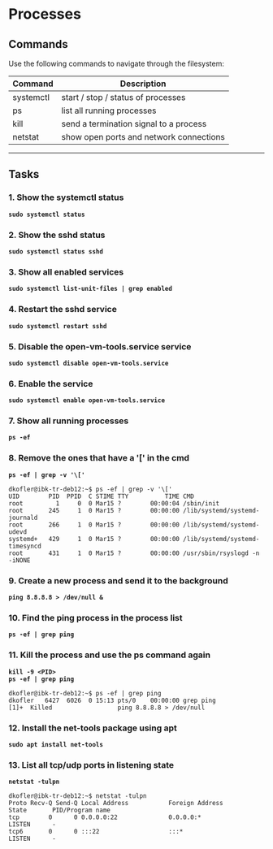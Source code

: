 # Processes
## Commands
Use the following commands to navigate through the filesystem:

| Command | Description |
| ---| --- |
| systemctl| start / stop / status of processes |
| ps | list all running processes |
| kill | send a termination signal to a process |
| netstat | show open ports and network connections |
---

## Tasks
### 1. Show the systemctl status
**`sudo systemctl status`**  

### 2. Show the sshd status
**`sudo systemctl status sshd`**  

### 3. Show all enabled services
**`sudo systemctl list-unit-files | grep enabled`**  

### 4. Restart the sshd service
**`sudo systemctl restart sshd`**  

### 5. Disable the open-vm-tools.service service
**`sudo systemctl disable open-vm-tools.service`**

### 6. Enable the service
**`sudo systemctl enable open-vm-tools.service`**

### 7. Show all running processes
**`ps -ef`**

### 8. Remove the ones that have a '[' in the cmd
**`ps -ef | grep -v '\['`**
```
dkofler@ibk-tr-deb12:~$ ps -ef | grep -v '\['
UID        PID  PPID  C STIME TTY          TIME CMD
root         1     0  0 Mar15 ?        00:00:04 /sbin/init
root       245     1  0 Mar15 ?        00:00:00 /lib/systemd/systemd-journald
root       266     1  0 Mar15 ?        00:00:00 /lib/systemd/systemd-udevd
systemd+   429     1  0 Mar15 ?        00:00:00 /lib/systemd/systemd-timesyncd
root       431     1  0 Mar15 ?        00:00:00 /usr/sbin/rsyslogd -n -iNONE
```

### 9. Create a new process and send it to the background
**`ping 8.8.8.8 > /dev/null &`**

### 10. Find the ping process in the process list
**`ps -ef | grep ping`**

### 11. Kill the process and use the ps command again
**`kill -9 <PID>`**  
**`ps -ef | grep ping`**
```
dkofler@ibk-tr-deb12:~$ ps -ef | grep ping
dkofler   6427  6026  0 15:13 pts/0    00:00:00 grep ping
[1]+  Killed                  ping 8.8.8.8 > /dev/null
```

### 12. Install the net-tools package using apt
**`sudo apt install net-tools`**

### 13. List all tcp/udp ports in listening state
**`netstat -tulpn`**
```
dkofler@ibk-tr-deb12:~$ netstat -tulpn 
Proto Recv-Q Send-Q Local Address           Foreign Address         State       PID/Program name    
tcp        0      0 0.0.0.0:22              0.0.0.0:*               LISTEN      -                   
tcp6       0      0 :::22                   :::*                    LISTEN      -                 
```
